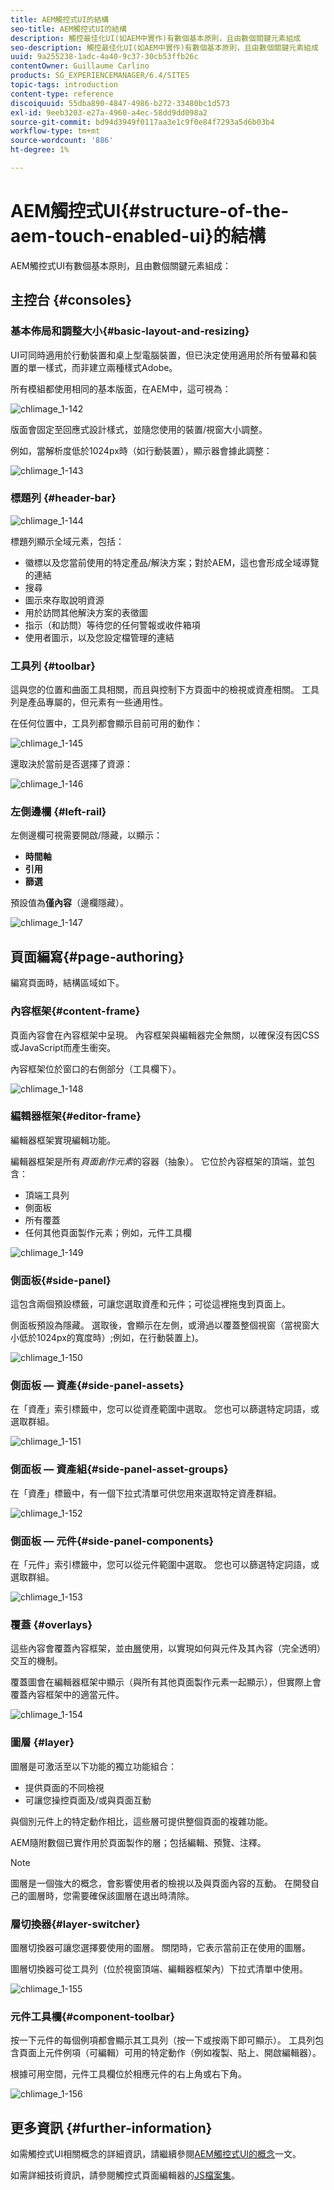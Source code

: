 ```yaml
---
title: AEM觸控式UI的結構
seo-title: AEM觸控式UI的結構
description: 觸控最佳化UI(如AEM中實作)有數個基本原則，且由數個關鍵元素組成
seo-description: 觸控最佳化UI(如AEM中實作)有數個基本原則，且由數個關鍵元素組成
uuid: 9a255238-1adc-4a40-9c37-30cb53ffb26c
contentOwner: Guillaume Carlino
products: SG_EXPERIENCEMANAGER/6.4/SITES
topic-tags: introduction
content-type: reference
discoiquuid: 55dba890-4847-4986-b272-33480bc1d573
exl-id: 9eeb3203-e27a-4960-a4ec-58dd9dd098a2
source-git-commit: bd94d3949f0117aa3e1c9f0e84f7293a5d6b03b4
workflow-type: tm+mt
source-wordcount: '886'
ht-degree: 1%

---
```


# AEM觸控式UI{#structure-of-the-aem-touch-enabled-ui}的結構

AEM觸控式UI有數個基本原則，且由數個關鍵元素組成：

## 主控台 {#consoles}

### 基本佈局和調整大小{#basic-layout-and-resizing}

UI可同時適用於行動裝置和桌上型電腦裝置，但已決定使用適用於所有螢幕和裝置的單一樣式，而非建立兩種樣式Adobe。

所有模組都使用相同的基本版面，在AEM中，這可視為：

![chlimage_1-142](assets/chlimage_1-142.png)

版面會固定至回應式設計樣式，並隨您使用的裝置/視窗大小調整。

例如，當解析度低於1024px時（如行動裝置），顯示器會據此調整：

![chlimage_1-143](assets/chlimage_1-143.png)

### 標題列 {#header-bar}

![chlimage_1-144](assets/chlimage_1-144.png)

標題列顯示全域元素，包括：

* 徽標以及您當前使用的特定產品/解決方案；對於AEM，這也會形成全域導覽的連結
* 搜尋
* 圖示來存取說明資源
* 用於訪問其他解決方案的表徵圖
* 指示（和訪問）等待您的任何警報或收件箱項
* 使用者圖示，以及您設定檔管理的連結

### 工具列 {#toolbar}

這與您的位置和曲面工具相關，而且與控制下方頁面中的檢視或資產相關。 工具列是產品專屬的，但元素有一些通用性。

在任何位置中，工具列都會顯示目前可用的動作：

![chlimage_1-145](assets/chlimage_1-145.png)

還取決於當前是否選擇了資源：

![chlimage_1-146](assets/chlimage_1-146.png)

### 左側邊欄 {#left-rail}

左側邊欄可視需要開啟/隱藏，以顯示：

* **時間軸**
* **引用**
* **篩選**

預設值為&#x200B;**僅內容**（邊欄隱藏）。

![chlimage_1-147](assets/chlimage_1-147.png)

## 頁面編寫{#page-authoring}

編寫頁面時，結構區域如下。

### 內容框架{#content-frame}

頁面內容會在內容框架中呈現。 內容框架與編輯器完全無關，以確保沒有因CSS或JavaScript而產生衝突。

內容框架位於窗口的右側部分（工具欄下）。

![chlimage_1-148](assets/chlimage_1-148.png)

### 編輯器框架{#editor-frame}

編輯器框架實現編輯功能。

編輯器框架是所有&#x200B;*頁面創作元素*&#x200B;的容器（抽象）。 它位於內容框架的頂端，並包含：

* 頂端工具列
* 側面板
* 所有覆蓋
* 任何其他頁面製作元素；例如，元件工具欄

![chlimage_1-149](assets/chlimage_1-149.png)

### 側面板{#side-panel}

這包含兩個預設標籤，可讓您選取資產和元件；可從這裡拖曳到頁面上。

側面板預設為隱藏。 選取後，會顯示在左側，或滑過以覆蓋整個視窗（當視窗大小低於1024px的寬度時）;例如，在行動裝置上)。

![chlimage_1-150](assets/chlimage_1-150.png)

### 側面板 — 資產{#side-panel-assets}

在「資產」索引標籤中，您可以從資產範圍中選取。 您也可以篩選特定詞語，或選取群組。

![chlimage_1-151](assets/chlimage_1-151.png)

### 側面板 — 資產組{#side-panel-asset-groups}

在「資產」標籤中，有一個下拉式清單可供您用來選取特定資產群組。

![chlimage_1-152](assets/chlimage_1-152.png)

### 側面板 — 元件{#side-panel-components}

在「元件」索引標籤中，您可以從元件範圍中選取。 您也可以篩選特定詞語，或選取群組。

![chlimage_1-153](assets/chlimage_1-153.png)

### 覆蓋 {#overlays}

這些內容會覆蓋內容框架，並由[層](#layer)使用，以實現如何與元件及其內容（完全透明）交互的機制。

覆蓋圖會在編輯器框架中顯示（與所有其他頁面製作元素一起顯示），但實際上會覆蓋內容框架中的適當元件。

![chlimage_1-154](assets/chlimage_1-154.png)

### 圖層 {#layer}

圖層是可激活至以下功能的獨立功能組合：

* 提供頁面的不同檢視
* 可讓您操控頁面及/或與頁面互動

與個別元件上的特定動作相比，這些層可提供整個頁面的複雜功能。

AEM隨附數個已實作用於頁面製作的層；包括編輯、預覽、注釋。

>[!NOTE]
>
>圖層是一個強大的概念，會影響使用者的檢視以及與頁面內容的互動。 在開發自己的圖層時，您需要確保該圖層在退出時清除。

### 層切換器{#layer-switcher}

圖層切換器可讓您選擇要使用的圖層。 關閉時，它表示當前正在使用的圖層。

圖層切換器可從工具列（位於視窗頂端、編輯器框架內）下拉式清單中使用。

![chlimage_1-155](assets/chlimage_1-155.png)

### 元件工具欄{#component-toolbar}

按一下元件的每個例項都會顯示其工具列（按一下或按兩下即可顯示）。 工具列包含頁面上元件例項（可編輯）可用的特定動作（例如複製、貼上、開啟編輯器）。

根據可用空間，元件工具欄位於相應元件的右上角或右下角。

![chlimage_1-156](assets/chlimage_1-156.png)

## 更多資訊 {#further-information}

如需觸控式UI相關概念的詳細資訊，請繼續參閱[AEM觸控式UI的概念](/help/sites-developing/touch-ui-concepts.md)一文。

如需詳細技術資訊，請參閱觸控式頁面編輯器的[JS檔案集](https://helpx.adobe.com/experience-manager/6-4/sites/developing/using/reference-materials/jsdoc/ui-touch/editor-core/index.html)。
